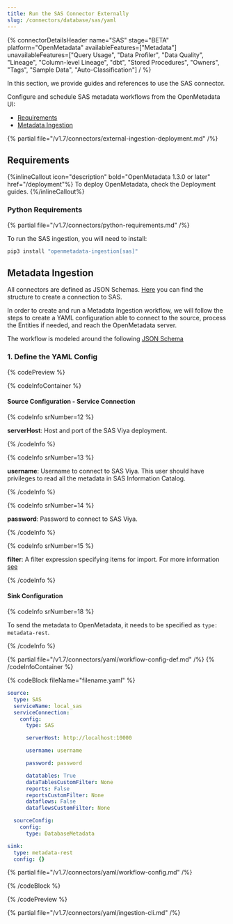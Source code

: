 ```yaml
---
title: Run the SAS Connector Externally
slug: /connectors/database/sas/yaml
---
```


{% connectorDetailsHeader
name="SAS"
stage="BETA"
platform="OpenMetadata"
availableFeatures=["Metadata"]
unavailableFeatures=["Query Usage", "Data Profiler", "Data Quality", "Lineage", "Column-level Lineage", "dbt", "Stored Procedures", "Owners", "Tags", "Sample Data", "Auto-Classification"]
/ %}

In this section, we provide guides and references to use the SAS connector.

Configure and schedule SAS metadata workflows from the OpenMetadata UI:

- [Requirements](#requirements)
- [Metadata Ingestion](#metadata-ingestion)


{% partial file="/v1.7/connectors/external-ingestion-deployment.md" /%}

## Requirements

{%inlineCallout icon="description" bold="OpenMetadata 1.3.0 or later" href="/deployment"%}
To deploy OpenMetadata, check the Deployment guides.
{%/inlineCallout%}


### Python Requirements

{% partial file="/v1.7/connectors/python-requirements.md" /%}

To run the SAS ingestion, you will need to install:

```bash
pip3 install "openmetadata-ingestion[sas]"
```

## Metadata Ingestion

All connectors are defined as JSON Schemas.
[Here](https://github.com/open-metadata/OpenMetadata/blob/main/openmetadata-spec/src/main/resources/json/schema/entity/services/connections/database/sasConnection.json)
you can find the structure to create a connection to SAS.

In order to create and run a Metadata Ingestion workflow, we will follow
the steps to create a YAML configuration able to connect to the source,
process the Entities if needed, and reach the OpenMetadata server.

The workflow is modeled around the following
[JSON Schema](https://github.com/open-metadata/OpenMetadata/blob/main/openmetadata-spec/src/main/resources/json/schema/metadataIngestion/workflow.json)

### 1. Define the YAML Config

{% codePreview %}

{% codeInfoContainer %}

#### Source Configuration - Service Connection

{% codeInfo srNumber=12 %}

**serverHost**: Host and port of the SAS Viya deployment.

{% /codeInfo %}

{% codeInfo srNumber=13 %}

**username**: Username to connect to SAS Viya. This user should have privileges to read all the metadata in SAS Information Catalog.

{% /codeInfo %}

{% codeInfo srNumber=14 %}

**password**: Password to connect to SAS Viya.

{% /codeInfo %}

{% codeInfo srNumber=15 %}

**filter**: A filter expression specifying items for import. For more information [see](https://developer.sas.com/apis/rest/DataManagement/#catalog-search)

{% /codeInfo %}


#### Sink Configuration

{% codeInfo srNumber=18 %}

To send the metadata to OpenMetadata, it needs to be specified as `type: metadata-rest`.

{% /codeInfo %}

{% partial file="/v1.7/connectors/yaml/workflow-config-def.md" /%}
{% /codeInfoContainer %}

{% codeBlock fileName="filename.yaml" %}

```yaml {% isCodeBlock=true %}
source:
  type: SAS
  serviceName: local_sas
  serviceConnection:
    config:
      type: SAS
```
```yaml {% srNumber=12 %}
      serverHost: http://localhost:10000
```
```yaml {% srNumber=13 %}
      username: username
```
```yaml {% srNumber=14 %}
      password: password
```
```yaml {% srNumber=15 %}
      datatables: True
      dataTablesCustomFilter: None
      reports: False
      reportsCustomFilter: None
      dataflows: False
      dataflowsCustomFilter: None
```
```yaml {% isCodeBlock=true %}
  sourceConfig:
    config:
      type: DatabaseMetadata
```
```yaml {% srNumber=18 %}
sink:
  type: metadata-rest
  config: {}
```

{% partial file="/v1.7/connectors/yaml/workflow-config.md" /%}

{% /codeBlock %}

{% /codePreview %}

{% partial file="/v1.7/connectors/yaml/ingestion-cli.md" /%}
